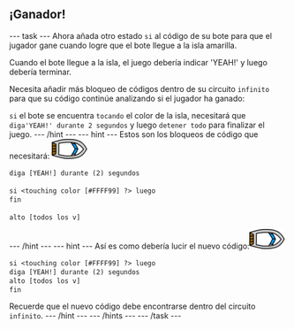 ## ¡Ganador!

\--- task \--- Ahora añada otro estado `si` al código de su bote para que el jugador gane cuando logre que el bote llegue a la isla amarilla.

Cuando el bote llegue a la isla, el juego debería indicar 'YEAH!' y luego debería terminar.

Necesita añadir más bloqueo de códigos dentro de su circuito `infinito` para que su código continúe analizando si el jugador ha ganado:

`si` el bote se encuentra `tocando` el color de la isla, necesitará que `diga'YEAH!' durante 2 segundos` y luego `detener todo` para finalizar el juego. \--- /hint \--- \--- hint \--- Estos son los bloqueos de código que necesitará: ![bote](images/boat_resize.png)

```blocks3
diga [YEAH!] durante (2) segundos

si <touching color [#FFFF99] ?> luego
fin

alto [todos los v]

```

\--- /hint \--- \--- hint \--- Así es como debería lucir el nuevo código:![bote](images/boat_resize.png)

```blocks3
si <touching color [#FFFF99] ?> luego
diga [YEAH!] durante (2) segundos
alto [todos los v]
fin
```

Recuerde que el nuevo código debe encontrarse dentro del circuito `infinito`. \--- /hint \--- \--- /hints \--- \--- /task \---